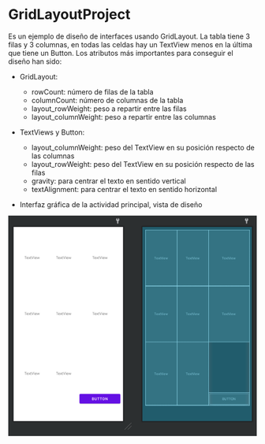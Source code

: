 # GridLayoutProject

Es un ejemplo de diseño de interfaces usando GridLayout. La tabla tiene 3 filas y 3 columnas, en todas las celdas hay un TextView menos en la última que tiene un Button. Los atributos más importantes para conseguir el diseño han sido:

- GridLayout: 
  - rowCount: número de filas de la tabla
  - columnCount: número de columnas de la tabla
  - layout_rowWeight: peso a repartir entre las filas 
  - layout_columnWeight: peso a repartir entre las columnas
  
- TextViews y Button:
  - layout_columnWeight: peso del TextView en su posición respecto de las columnas
  - layout_rowWeight: peso del TextView en su posición respecto de las filas
  - gravity: para centrar el texto en sentido vertical
  - textAlignment: para centrar el texto en sentido horizontal

- Interfaz gráfica de la actividad principal, vista de diseño

![Captura del diseño de la interfaz](https://raw.githubusercontent.com/pmdmdam2/GridLayoutProject/master/app/src/main/assets/gridlayout.png)
